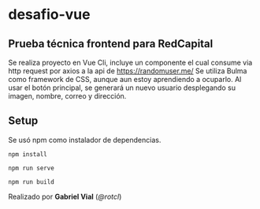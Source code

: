 # desafio-vue

## Prueba técnica frontend para __RedCapital__

Se realiza proyecto en Vue Cli, incluye un componente el cual consume via http request por axios a la api de https://randomuser.me/ 
Se utiliza Bulma como framework de CSS, aunque aun estoy aprendiendo a ocuparlo.
Al usar el botón principal, se generará un nuevo usuario desplegando su imagen, nombre, correo y dirección.  

## Setup

Se usó npm como instalador de dependencias.

```
npm install

npm run serve

npm run build
```

Realizado por __Gabriel Vial__ (_@rotcl_)